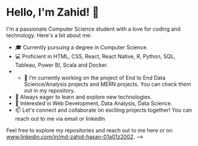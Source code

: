 # Hello, I'm Zahid! 👋

I'm a passionate Computer Science student with a love for coding and technology. Here's a bit about me:

- 🎓 Currently pursuing a degree in Computer Science.
- 💻 Proficient in HTML, CSS, React, React Native, R, Python, SQL, Tableau, Power BI, Scala and Docker.
- - 🔭 I’m currently working on the project of End to End Data Science/Analysis projects and MERN projects. You can check them out in my repository.
- 🚀 Always eager to learn and explore new technologies.
- 🌟 Interested in Web Development, Data Analysis, Data Science.
- 📫 Let's connect and collaborate on exciting projects together! You can reach out to me via email or linkedIn

Feel free to explore my repositories and reach out to me here or on www.linkedin.com/in/md-zahid-hasan-01a01z2002.
-->
